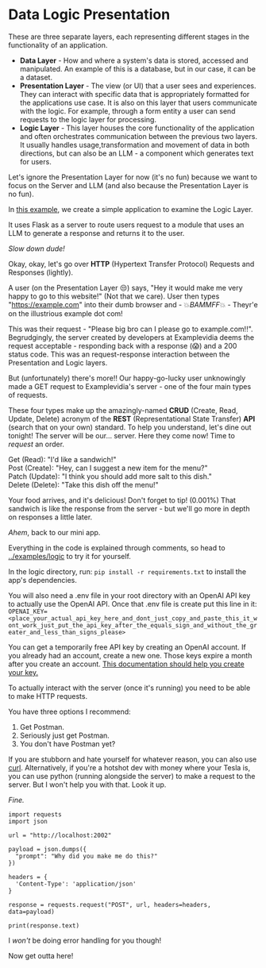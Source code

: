 # Data Logic Presentation

These are three separate layers, each representing different stages in the functionality of an application.

 - **Data Layer** - How and where a system's data is stored, accessed and manipulated. An example of this is a database, but in our case, it can be a dataset.<br/>
 - **Presentation Layer** - The view (or UI) that a user sees and experiences. They can interact with specific data that is appropriately formatted for the applications use case. It is also on this layer that users communicate with the logic. For example, through a form entity a user can send requests to the logic layer for processing.<br/>
- **Logic Layer** - This layer houses the core functionality of the application and often orchestrates communication between the previous two layers. It usually handles usage,transformation and movement of data in both directions, but can also be an LLM - a component which generates text for users.

Let's ignore the Presentation Layer for now (it's no fun) because we want to focus on the Server and LLM (and also because the Presentation Layer is no fun). 

In [this example](../examples/data-logic), we create a simple application to examine the Logic Layer.

It uses Flask as a server to route users request to a module that uses an LLM to generate a response and returns it to the user.

*Slow down dude!*

Okay, okay, let's go over **HTTP** (Hypertext Transfer Protocol) Requests and Responses (lightly).

A user (on the Presentation Layer 😒) says, "Hey it would make me very happy to go to this website!" (Not that we care). User then types "https://example.com" into their dumb browser and - 💥*BAMMFF*💥 - Theyr'e on the illustrious example dot com!

This was their request - "Please big bro can I please go to example.com!!". Begrudgingly, the server created by developers at Examplevidia deems the request acceptable - responding back with a response (😱) and a 200 status code. This was an request-response interaction between the Presentation and Logic layers.

But (unfortunately) there's more!! Our happy-go-lucky user unknowingly made a GET request to Examplevidia's server - one of the four main types of requests. 

These four types make up the amazingly-named **CRUD** (Create, Read, Update, Delete) acronym of the **REST** (Representational State Transfer) **API** (search that on your own) standard. To help you understand, let's dine out tonight! The server will be our... server. Here they come now! Time to *request* an order.

Get (Read): "I'd like a sandwich!"<br/>
Post (Create): "Hey, can I suggest a new item for the menu?"<br/>
Patch (Update): "I think you should add more salt to this dish."<br/>
Delete (Delete): "Take this dish off the menu!"<br/>

Your food arrives, and it's delicious! Don't forget to tip! (0.001%) That sandwich is like the response from the server - but we'll go more in depth on responses a little later.

*Ahem*, back to our mini app.

Everything in the code is explained through comments, so head to [../examples/logic]('../examples/logic') to try it for yourself.

In the logic directory, run: ```pip install -r requirements.txt``` to install the app's dependencies.

You will also need a .env file in your root directory with an OpenAI API key to actually use the OpenAI API. Once that .env file is create put this line in it: ```OPENAI_KEY=<place_your_actual_api_key_here_and_dont_just_copy_and_paste_this_it_wont_work_just_put_the_api_key_after_the_equals_sign_and_without_the_greater_and_less_than_signs_please>```

You can get a temporarily free API key by creating an OpenAI account. If you already had an account, create a new one. Those keys expire a month after you create an account. [This documentation should help you create your key.](https://platform.openai.com/docs/quickstart)

To actually interact with the server (once it's running) you need to be able to make HTTP requests.

You have three options I recommend:<br/>
1. Get Postman.
2. Seriously just get Postman.
3. You don't have Postman yet?

If you are stubborn and hate yourself for whatever reason, you can also use [curl](https://curl.se/). Alternatively, if you're a hotshot dev with money where your Tesla is, you can use python (running alongside the server) to make a request to the server. But I won't help you with that. Look it up.

*Fine.*

```
import requests
import json

url = "http://localhost:2002"

payload = json.dumps({
  "prompt": "Why did you make me do this?"
})

headers = {
  'Content-Type': 'application/json'
}

response = requests.request("POST", url, headers=headers, data=payload)

print(response.text)
```

I *won't* be doing error handling for you though!

Now get outta here!